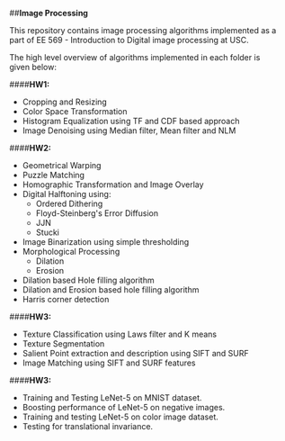 ##**Image Processing**

This repository contains image processing algorithms implemented as a   
part of EE 569 - Introduction to Digital image processing at USC.  

The high level overview of algorithms implemented in each folder is   
given below:  

####**HW1:**   
* Cropping and Resizing    
* Color Space Transformation    
* Histogram Equalization using TF and CDF based approach  
* Image Denoising using Median filter, Mean filter and NLM  

####**HW2:**
* Geometrical Warping  
* Puzzle Matching 
* Homographic Transformation and Image Overlay
* Digital Halftoning using:    
    * Ordered Dithering
    * Floyd-Steinberg's Error Diffusion
    * JJN
    * Stucki
* Image Binarization using simple thresholding
* Morphological Processing
    * Dilation
    * Erosion
* Dilation based Hole filling algorithm
* Dilation and Erosion based hole filling algorithm
* Harris corner detection

####**HW3:**
* Texture Classification using Laws filter and K means
* Texture Segmentation
* Salient Point extraction and description using SIFT and SURF
* Image Matching using SIFT and SURF features

####**HW3:**
* Training and Testing LeNet-5 on MNIST dataset.
* Boosting performance of LeNet-5 on negative images.
* Training and testing LeNet-5 on color image dataset.
* Testing for translational invariance. 


